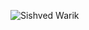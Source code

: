 ![Sishved Warik](https://media-exp1.licdn.com/dms/image/C4D03AQGYVmvnpF7sDw/profile-displayphoto-shrink_200_200/0/1606193840150?e=1623283200&v=beta&t=0wiNz2Yd_gfGEtODt_-mgJ0V7YK_FIkU_luMojKRl00)
